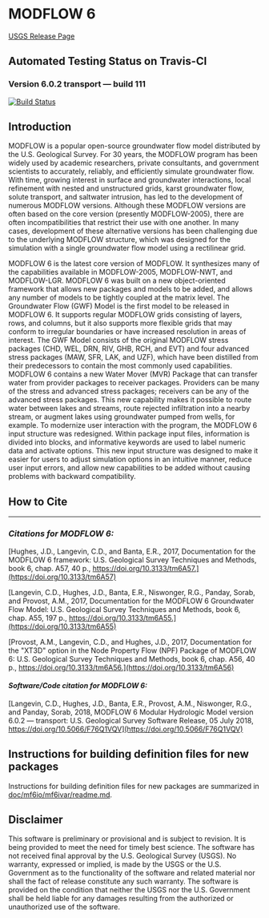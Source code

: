 
# MODFLOW 6



[USGS Release Page](https://water.usgs.gov/ogw/modflow/MODFLOW.html)

## Automated Testing Status on Travis-CI

### Version 6.0.2 transport &mdash; build 111
[![Build Status](https://travis-ci.org/MODFLOW-USGS/modflow6.svg?branch=transport)](https://travis-ci.org/MODFLOW-USGS/modflow6)

## Introduction

MODFLOW is a popular open-source groundwater flow model distributed by the U.S. Geological Survey.  For 30 years, the MODFLOW program has been widely used by academic researchers, private consultants, and government scientists to accurately, reliably, and efficiently simulate groundwater flow.  With time, growing interest in surface and groundwater interactions, local refinement with nested and unstructured grids, karst groundwater flow, solute transport, and saltwater intrusion, has led to the development of numerous MODFLOW versions.  Although these MODFLOW versions are often based on the core version (presently MODFLOW-2005), there are often incompatibilities that restrict their use with one another.  In many cases, development of these alternative versions has been challenging due to the underlying MODFLOW structure, which was designed for the simulation with a single groundwater flow model using a rectilinear grid.

MODFLOW 6 is the latest core version of MODFLOW. It synthesizes many of the capabilities available in MODFLOW-2005, MODFLOW-NWT, and MODFLOW-LGR. MODFLOW 6 was built on a new object-oriented framework that allows new packages and models to be added, and allows any number of models to be tightly coupled at the matrix level. The Groundwater Flow (GWF) Model is the first model to be released in MODFLOW 6. It supports regular MODFLOW grids consisting of layers, rows, and columns, but it also supports more flexible grids that may conform to irregular boundaries or have increased resolution in areas of interest. The GWF Model consists of the original MODFLOW stress packages (CHD, WEL, DRN, RIV, GHB, RCH, and EVT) and four advanced stress packages (MAW, SFR, LAK, and UZF), which have been distilled from their predecessors to contain the most commonly used capabilities. MODFLOW 6 contains a new Water Mover (MVR) Package that can transfer water from provider packages to receiver packages. Providers can be many of the stress and advanced stress packages; receivers can be any of the advanced stress packages. This new capability makes it possible to route water between lakes and streams, route rejected infiltration into a nearby stream, or augment lakes using groundwater pumped from wells, for example. To modernize user interaction with the program, the MODFLOW 6 input structure was redesigned. Within package input files, information is divided into blocks, and informative keywords are used to label numeric data and activate options. This new input structure was designed to make it easier for users to adjust simulation options in an intuitive manner, reduce user input errors, and allow new capabilities to be added without causing problems with backward compatibility.



## How to Cite
-----------------------------------------------

### ***Citations for MODFLOW 6:***

[Hughes, J.D., Langevin, C.D., and Banta, E.R., 2017, Documentation for the MODFLOW 6 framework: U.S. Geological Survey Techniques and Methods, book 6, chap. A57, 40 p., https://doi.org/10.3133/tm6A57.](https://doi.org/10.3133/tm6A57)

[Langevin, C.D., Hughes, J.D., Banta, E.R., Niswonger, R.G., Panday, Sorab, and Provost, A.M., 2017, Documentation for the MODFLOW 6 Groundwater Flow Model: U.S. Geological Survey Techniques and Methods, book 6, chap. A55, 197 p., https://doi.org/10.3133/tm6A55.](https://doi.org/10.3133/tm6A55)

[Provost, A.M., Langevin, C.D., and Hughes, J.D., 2017, Documentation for the "XT3D" option in the Node Property Flow (NPF) Package of MODFLOW 6: U.S. Geological Survey Techniques and Methods, book 6, chap. A56, 40 p., https://doi.org/10.3133/tm6A56.](https://doi.org/10.3133/tm6A56)

#### ***Software/Code citation for MODFLOW 6:***

[Langevin, C.D., Hughes, J.D., Banta, E.R., Provost, A.M., Niswonger, R.G., and Panday, Sorab, 2018, MODFLOW 6 Modular Hydrologic Model version 6.0.2 &mdash; transport: U.S. Geological Survey Software Release, 05 July 2018, https://doi.org/10.5066/F76Q1VQV](https://doi.org/10.5066/F76Q1VQV)


## Instructions for building definition files for new packages

Instructions for building definition files for new packages are summarized in [doc/mf6io/mf6ivar/readme.md](doc/mf6io/mf6ivar/readme.md).


Disclaimer
----------

This software is preliminary or provisional and is subject to revision. It is
being provided to meet the need for timely best science. The software has not
received final approval by the U.S. Geological Survey (USGS). No warranty,
expressed or implied, is made by the USGS or the U.S. Government as to the
functionality of the software and related material nor shall the fact of release
constitute any such warranty. The software is provided on the condition that
neither the USGS nor the U.S. Government shall be held liable for any damages
resulting from the authorized or unauthorized use of the software.

